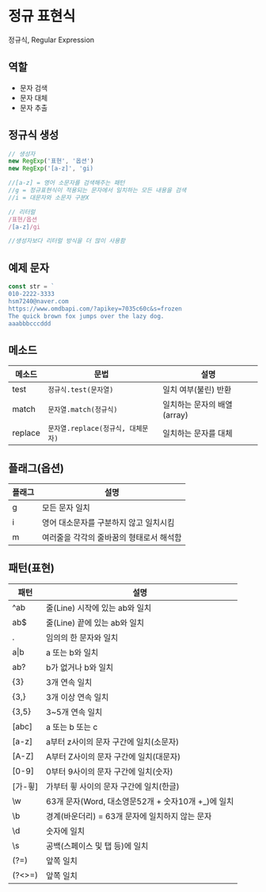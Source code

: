 # 정규 표현식

정규식, Regular Expression

## 역할

 - 문자 검색
 - 문자 대체
 - 문자 추출

 ## 정규식 생성

 ```js
 // 생성자 
 new RegExp('표현', '옵션')
 new RegExp('[a-z]', 'gi)

//[a-z] = 영어 소문자를 검색해주는 패턴
//g = 정규표현식이 적용되는 문자에서 일치하는 모든 내용을 검색
//i = 대문자와 소문자 구분X

 // 리터럴
 /표현/옵션
 /[a-z]/gi

 //생성자보다 리터럴 방식을 더 많이 사용함
 ```

 ## 예제 문자

 ```js
 const str = `
010-2222-3333
hsm7240@naver.com
https://www.omdbapi.com/?apikey=7035c60c&s=frozen
The quick brown fox jumps over the lazy dog.
aaabbbcccddd
```

## 메소드

메소드 | 문법 | 설명
--|--|--
test | `정규식.test(문자열)` | 일치 여부(불린) 반환
match | `문자열.match(정규식)` | 일치하는 문자의 배열(array)
replace | `문자열.replace(정규식, 대체문자)` | 일치하는 문자를 대체

## 플래그(옵션)

플래그 | 설명
--|--
g | 모든 문자 일치
i | 영어 대소문자를 구분하지 않고 일치시킴
m | 여러줄을 각각의 줄바꿈의 형태로서 해석함

## 패턴(표현)

패턴 | 설명
--|--
^ab | 줄(Line) 시작에 있는 ab와 일치
ab$ | 줄(Line) 끝에 있는 ab와 일치
. | 임의의 한 문자와 일치
a&verbar;b | a 또는 b와 일치
ab? | b가 없거나 b와 일치
{3} | 3개 연속 일치
{3,} | 3개 이상 연속 일치
{3,5} | 3~5개 연속 일치
[abc] | a 또는 b 또는 c
[a-z] | a부터 z사이의 문자 구간에 일치(소문자)
[A-Z] | A부터 Z사이의 문자 구간에 일치(대문자)
[0-9] | 0부터 9사이의 문자 구간에 일치(숫자)
[가-힇] | 가부터 힇 사이의 문자 구간에 일치(한글)
\w | 63개 문자(Word, 대소영문52개 + 숫자10개 +_)에 일치
\b | 경계(바운더리) = 63개 문자에 일치하지 않는 문자 
\d | 숫자에 일치
\s | 공백(스페이스 및 탭 등)에 일치
(?=) | 앞쪽 일치
(?<>=) | 앞쪽 일치